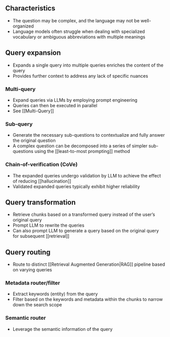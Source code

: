 ## Characteristics

- The question may be complex, and the language may not be well-organized
- Language models often struggle when dealing with specialized vocabulary or ambiguous abbreviations with multiple meanings

## Query expansion

- Expands a single query into multiple queries enriches the content of the query
- Provides further context to address any lack of specific nuances

### Multi-query

- Expand queries via LLMs by employing prompt engineering
- Queries can then be executed in parallel
- See [[Multi-Query]]

### Sub-query

- Generate the necessary sub-questions to contextualize and fully answer the original question
- A complex question can be decomposed into a series of simpler sub-questions using the [[least-to-most prompting]] method

### Chain-of-verification (CoVe)

- The expanded queries undergo validation by LLM to achieve the effect of reducing [[hallucination]]
- Validated expanded queries typically exhibit higher reliability

## Query transformation

- Retrieve chunks based on a transformed query instead of the user’s original query
- Prompt LLM to rewrite the queries
- Can also prompt LLM to generate a query based on the original query for subsequent [[retrieval]]

## Query routing

- Route to distinct [[Retrieval Augmented Generation|RAG]] pipeline based on varying queries

### Metadata router/filter

- Extract keywords (entity) from the query
- Filter based on the keywords and metadata within the chunks to narrow down the search scope

### Semantic router

- Leverage the semantic information of the query
